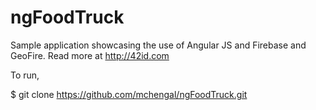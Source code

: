 ngFoodTruck
===========

Sample application showcasing the use of Angular JS and Firebase and GeoFire. Read more at http://42id.com

To run,

$ git clone https://github.com/mchengal/ngFoodTruck.git